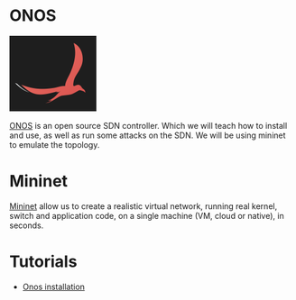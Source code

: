 # ONOS

![ONOS logo](./res/onos_logo.png)

[ONOS](https://onosproject.org/) is an open source SDN controller. Which we will teach how to install and use, as well as run some attacks on the SDN. We will be using mininet to emulate the topology. 

# Mininet

[Mininet](http://mininet.org/) allow us to create a realistic virtual network, running real kernel, switch and application code, on a single machine (VM, cloud or native), in seconds.

# Tutorials
 - [Onos installation](./INSTALL.md)

